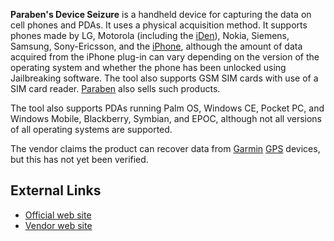 **Paraben's Device Seizure** is a handheld device for capturing the data
on cell phones and PDAs. It uses a physical acquisition method. It
supports phones made by LG, Motorola (including the
[iDen](iDen "wikilink")), Nokia, Siemens, Samsung, Sony-Ericsson, and
the [iPhone](iPhone "wikilink"), although the amount of data acquired
from the iPhone plug-in can vary depending on the version of the
operating system and whether the phone has been unlocked using
Jailbreaking software. The tool also supports GSM SIM cards with use of
a SIM card reader. [Paraben](Paraben "wikilink") also sells such
products.

The tool also supports PDAs running Palm OS, Windows CE, Pocket PC, and
Windows Mobile, Blackberry, Symbian, and EPOC, although not all versions
of all operating systems are supported.

The vendor claims the product can recover data from
[Garmin](Garmin "wikilink") [GPS](GPS "wikilink") devices, but this has
not yet been verified.

## External Links

- [Official web
  site](http://www.paraben-forensics.com/device-seizure.html)
- [Vendor web site](http://www.paraben-forensics.com/)